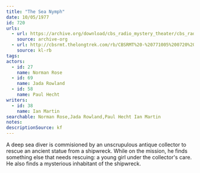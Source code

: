 ```yaml
---
title: "The Sea Nymph"
date: 10/05/1977
id: 720
urls: 
  - url: https://archive.org/download/cbs_radio_mystery_theater/cbs_radio_mystery_theater-0701-0750.zip/cbs_radio_mystery_theater-0701-0750%2Fcbsrmt_0720_the_sea_nymph.mp3
    source: archive-org
  - url: http://cbsrmt.thelongtrek.com/rb/CBSRMT%20-%20771005%200720%20The%20Sea%20Nymph_WLNH-FM_rb.mp3
    source: kl-rb
tags: 
actors:  
  - id: 27
    name: Norman Rose  
  - id: 69
    name: Jada Rowland  
  - id: 58
    name: Paul Hecht
writers:  
  - id: 38
    name: Ian Martin
searchable: Norman Rose,Jada Rowland,Paul Hecht Ian Martin
notes: 
descriptionSource: kf
---
```

A deep sea diver is commisioned by an unscrupulous antique collector to rescue an ancient statue from a shipwreck. While on the mission, he finds something else that needs rescuing: a young girl under the collector's care. He also finds a mysterious inhabitant of the shipwreck.